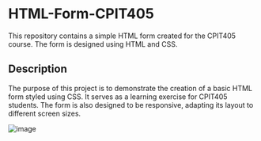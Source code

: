 # HTML-Form-CPIT405
This repository contains a simple HTML form created for the CPIT405 course. The form is designed using HTML and CSS.

## Description
The purpose of this project is to demonstrate the creation of a basic HTML form styled using CSS. It serves as a learning exercise for CPIT405 students.
The form is also designed to be responsive, adapting its layout to different screen sizes.



![image](https://github.com/NawafIT/CPIT405-LAB4/assets/110320315/735359ca-ff00-4fa8-846b-3011c5da1c54)


